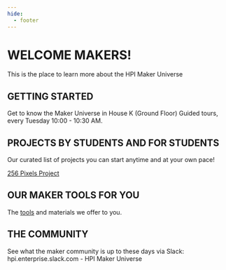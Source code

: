 ```yaml
---
hide:
  - footer
---
```


# WELCOME MAKERS!

This is the place to learn more about the HPI Maker Universe

## GETTING STARTED

Get to know the Maker Universe in House K (Ground Floor) Guided tours, every Tuesday 10:00 - 10:30 AM.

## PROJECTS BY STUDENTS AND FOR STUDENTS

Our curated list of projects you can start anytime and at your own pace!

[256 Pixels Project](./projects/256-pixels-project.md)

## OUR MAKER TOOLS FOR YOU

The [tools](./tools/tools.md) and materials we offer to you.

## THE COMMUNITY 

See what the maker community is up to these days via Slack: hpi.enterprise.slack.com - HPI Maker Universe
